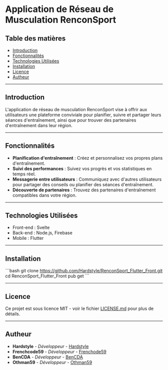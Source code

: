 # Application de Réseau de Musculation RenconSport

## Table des matières

- [Introduction](#introduction)
- [Fonctionnalités](#fonctionnalités)
- [Technologies Utilisées](#technologies-utilisées)
- [Installation](#installation)
- [Licence](#licence)
- [Autheur](#autheur)

---

## Introduction

L'application de réseau de musculation RenconSport vise à offrir aux utilisateurs une plateforme conviviale pour planifier, suivre et partager leurs séances d'entraînement, ainsi que pour trouver des partenaires d'entraînement dans leur région.

---

## Fonctionnalités

- **Planification d'entraînement** : Créez et personnalisez vos propres plans d'entraînement.
- **Suivi des performances** : Suivez vos progrès et vos statistiques en temps réel.
- **Messagerie entre utilisateurs** : Communiquez avec d'autres utilisateurs pour partager des conseils ou planifier des séances d'entraînement.
- **Découverte de partenaires** : Trouvez des partenaires d'entraînement compatibles dans votre région.

---

## Technologies Utilisées

- Front-end : Svelte
- Back-end : Node.js, Firebase
- Mobile : Flutter

---

## Installation

\```bash
git clone https://github.com/HardstyIe/RenconSport_Flutter_Front.git
cd RenconSport_Flutter_Front
pub get
\```

---

## Licence

Ce projet est sous licence MIT - voir le fichier [LICENSE.md](LICENSE.md) pour plus de détails.

---

## Autheur

- **Hardstyle** - _Développeur_ - [Hardstyle](https://github.com/HardstyIe)
- **Frenchcode59** - _Développeur_ - [Frenchode59](https://github.com/frenchcode59)
- **BenCDA** - _Développeur_ - [BenCDA](https://github.com/BenCDA)
- **Othman59** - _Développeur_ - [Othman59](https://github.com/Othman59)
